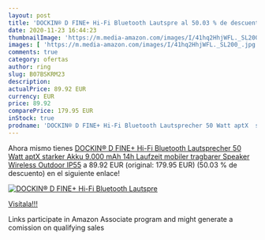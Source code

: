 ```yaml
---
layout: post
title: 'DOCKIN® D FINE+ Hi-Fi Bluetooth Lautspre al 50.03 % de descuento'
date: 2020-11-23 16:44:23
thumbnailImage: 'https://m.media-amazon.com/images/I/41hq2HhjWFL._SL200_.jpg'
images: [ 'https://m.media-amazon.com/images/I/41hq2HhjWFL._SL200_.jpg' ]
comments: true
category: ofertas
author: ring
slug: B07BSKRM23
description:
actualPrice: 89.92 EUR
currency: EUR
price: 89.92
comparePrice: 179.95 EUR
inStock: true
prodname: 'DOCKIN® D FINE+ Hi-Fi Bluetooth Lautsprecher 50 Watt aptX  starker Akku  9.000 mAh  14h Laufzeit  mobiler tragbarer Speaker  Wireless  Outdoor IP55'
---
```


Ahora mismo tienes [DOCKIN® D FINE+ Hi-Fi Bluetooth Lautsprecher 50 Watt aptX  starker Akku  9.000 mAh  14h Laufzeit  mobiler tragbarer Speaker  Wireless  Outdoor IP55](https://www.amazon.de/dp/B07BSKRM23/?tag=tolees0ca-21) a 89.92 EUR (original: 179.95 EUR) (50.03 %  de descuento) en el siguiente enlace!

[![DOCKIN® D FINE+ Hi-Fi Bluetooth Lautspre](https://m.media-amazon.com/images/I/41hq2HhjWFL._SL200_.jpg)](https://www.amazon.de/dp/B07BSKRM23/?tag=tolees0ca-21)

[Visítala!!!](https://www.amazon.de/dp/B07BSKRM23/?tag=tolees0ca-21)

Links participate in Amazon Associate program and might generate a comission on qualifying sales
